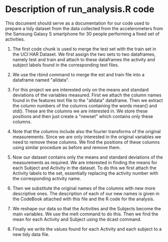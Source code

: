 Description of run_analysis.R code
========================================================

This document should serve as a documentation for our code used to prepare a tidy dataset from the data collected from the accelerometers from the Samsung Galaxy S smartphone for 30 people performing a fixed set of activities. 

 
1. The first code chunk is used to merge the test set with the train set in the UCI HAR Dataset. We first assign the two sets to two dataframes, namely test and train and attach to these dataframes the activity and subject labels found in the corresponding text files. 
 
2. We use the rbind command to merge the est and train file into a dataframe named "alldata".

3. For this project we are interested only on the means and standard deviations of the variables measured. First we attach the column names found in the features text file to the "alldata" dataframe. Then we extract the column numbers of the columns containing the words mean() and std(). These are the columns we are interested in. We store these positions and then just create a "newset" which contains only these columns.

4. Note that the columns include also the fourier transforms of the original measurements. Since we are only interested in the original variables we need to remove these columns. We find the positions of these columns using similar procedure as before and remove them.

5. Now our dataset contains only the means and standard deviations of the measurements as required. We are interested in finding the means for each Subject and Activity in the dataset. To do this we first attach the Activity labels to the set, essentially replacing the activity number with the corresponding activity name. 

6. Then we substitute the original names of the columns with new more descriptive ones. The description of each of our new names is given in the CodeBook attached with this file and the R code for the analysis.

7. We reshape our data so that the Activities and the Subjects become the main variables. We use the melt command to do this. Then we find the mean for each Activity and Subject using the dcast command.

8. Finally we write the values found for each Activity and each subject to a new tidy data file. 















